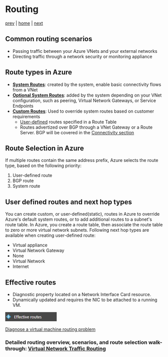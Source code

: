 # Routing

[prev](./vnet-ipam.md) | [home](./readme.md)  | [next](./readme.md)

## Common routing scenarios

- Passing traffic between your Azure VNets and your external networks
- Directing traffic through a network security or monitoring appliance

## Route types in Azure

- [**System Routes**](https://docs.microsoft.com/azure/virtual-network/virtual-networks-udr-overview#system-routes): created by the system, enable basic connectivity flows from a VNet
- [**Optional System Routes**](https://docs.microsoft.com/azure/virtual-network/virtual-networks-udr-overview#optional-default-routes): added by the system depending on your VNet configuration, such as peering, Virtual Network Gateways, or Service Endpoints
- [**Custom Routes**](https://docs.microsoft.com/azure/virtual-network/virtual-networks-udr-overview#custom-routes): Used to override system routes based on customer requirements
  - [User-defined](https://docs.microsoft.com/azure/virtual-network/virtual-networks-udr-overview#user-defined) routes specified in a Route Table
  - Routes advertized over BGP through a VNet Gateway or a Route Server. BGP will be covered in the [Connectivity section](./hybrid-connectivity-overview.md)

## Route Selection in Azure

If multiple routes contain the same address prefix, Azure selects the route type, based on the following priority:

1. User-defined route
2. BGP route
3. System route

## User defined routes and next hop types

You can create custom, or user-defined(static), routes in Azure to override Azure's default system routes, or to add additional routes to a subnet's route table. In Azure, you create a route table, then associate the route table to zero or more virtual network subnets.
Following next hop types are available when creating user-defined route:

- Virtual appliance
- Virtual Network Gateway
- None
- Virtual Network
- Internet

## Effective routes

- Diagnostic property located on a Network Interface Card resource.
- Dynamically updated and requires the NIC to be attached to a running VM.

![Effective routes](png/effective-routes.png)

[Diagnose a virtual machine routing problem](https://docs.microsoft.com/azure/virtual-network/diagnose-network-routing-problem)

### Detailed routing overview, scenarios, and route selection walk-through: [Virtual Network Traffic Routing](https://docs.microsoft.com/azure/virtual-network/virtual-networks-udr-overview)
